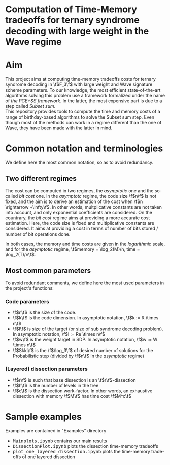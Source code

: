 # Computation of Time-Memory tradeoffs for ternary syndrome decoding with large weight in the Wave regime 

# Aim
This project aims at computing time-memory tradeoffs costs for ternary syndrome decoding in \f$F_3\f$ with large weight and Wave signature scheme parameters.
To our knowledge, the most efficient state-of-the-art algorithms solving this problem use a framework formalized under the name of *the PGE+SS framework*. In the latter, the most expensive part is due to a step called *Subset sum*. <br>
This repository provides tools to compute the time and memory costs of a range of birthday-based algorithms to solve the Subset sum step.
Even though most of the methods can work in a regime different than the one of Wave, they have been made with the latter in mind.

# Common notation and terminologies

We define here the most common notation, so as to avoid redundancy.

## Two different regimes

The cost can be computed in two regimes, the *asymptotic* one and the so-called *bit cost* one.
In the *asymptotc* regime, the code size \f$n\f$ is not fixed, and the aim is to derive an estimation of the cost when \f$n \rightarrow +\infty\f$.
In other words, multplicative constants are not taken into account, and only exponential coefficients are considered.
On the countrary, the *bit cost* regime aims at providing a more accurate cost estimation. 
Here, the code size is fixed and multiplicative constants are considered. It aims at providing a cost in terms of number of bits stored / number of bit operations done.<br />

In both cases, the memory and time costs are given in the *logarithmic* scale, and for the *asymptotic* regime, \f$memory = \log_2(M)/n, time = \log_2(T)/n\f$.

## Most common parameters

To avoid redundant comments, we define here the most used parameters in the project's functions:

### Code parameters
*  \f$n\f$ is the size of the code. 
*  \f$k\f$ is the code dimension. In asymptotic notation, \f$k := R \times n\f$
*  \f$l\f$ is size of the target (or size of sub syndrome decoding problem). In asymptotic notation, \f$l := Re \times n\f$
*  \f$w\f$ is the weight target in SDP. In asymptotic notation, \f$w := W \times n\f$
* \f$Skkl\f$ is the \f$\log_3\f$ of desired number of solutions for the Probabilistic step (divided by \f$n\f$ in the  *asymptotic* regime)



### (Layered) dissection parameters
*  \f$r\f$ is such that base dissection is an \f$r\f$-dissection
* \f$h\f$ is the number of levels in the tree
* \f$c\f$ is the dissection work-factor. In other words, an exhaustive dissection with memory \f$M\f$ has time cost \f$M^c\f$


# Sample examples
Examples are contained in "Examples" directory 
*  <tt>Mainplots.ipynb</tt> contains our main results 
*  <tt>DissectionPlot.ipynb</tt> plots the dissection time-memory tradeoffs 
* <tt>plot_one_layered_dissection.ipynb</tt> plots the time-memory trade-offs of one layered dissection




